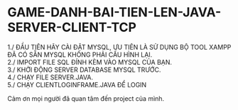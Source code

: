 # GAME-DANH-BAI-TIEN-LEN-JAVA-SERVER-CLIENT-TCP

1./ ĐẦU TIÊN HÃY CÀI ĐẶT MYSQL, ƯU TIÊN LÀ SỬ DỤNG BỘ TOOL XAMPP ĐÃ CÓ SẴN MYSQL KHÔNG PHẢI CẤU HÌNH LẠI. <br/>
2./ IMPORT FILE SQL ĐÍNH KÈM VÀO MYSQL CỦA BẠN. <br/>
3./ KHỞI ĐỘNG SERVER DATABASE MYSQL TRƯỚC. <br/>
4./ CHẠY FILE SERVER.JAVA. <br/>
5./ CHẠY CLIENTLOGINFRAME.JAVA ĐỂ LOGIN

Cảm ơn mọi người đã quan tâm đến project của mình.